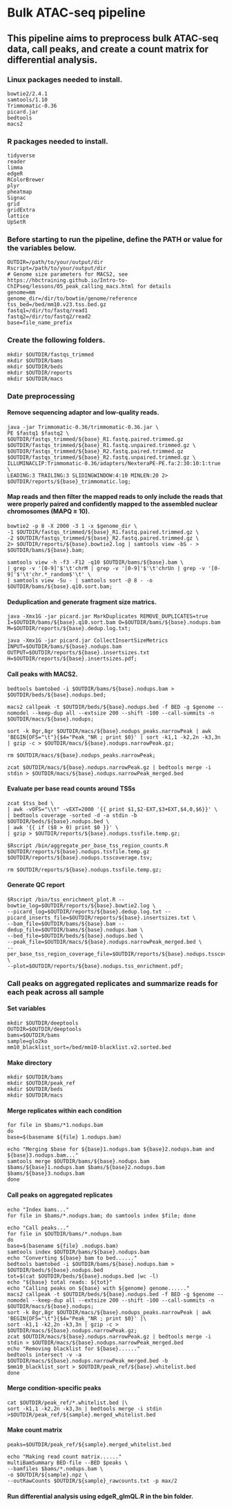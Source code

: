 # Bulk ATAC-seq pipeline
## This pipeline aims to preprocess bulk ATAC-seq data, call peaks, and create a count matrix for differential analysis.
### Linux packages needed to install.
```
bowtie2/2.4.1
samtools/1.10
Trimmomatic-0.36
picard.jar
bedtools
macs2
```
### R packages needed to install.
```
tidyverse
reader
limma
edgeR
RColorBrewer
plyr
pheatmap
Signac
grid
gridExtra
lattice
UpSetR
```
### Before starting to run the pipeline, define the PATH or value for the variables below.
```
OUTDIR=/path/to/your/output/dir
Rscript=/path/to/your/output/dir
# Genome size parameters for MACS2, see https://hbctraining.github.io/Intro-to-ChIPseq/lessons/05_peak_calling_macs.html for details
genome=mm
genome_dir=/dir/to/bowtie/genome/reference
tss_bed=/bed/mm10.v23.tss.bed.gz
fastq1=/dir/to/fastq/read1
fastq2=/dir/to/fastq2/read2
base=file_name_prefix
```
### Create the following folders.
```
mkdir $OUTDIR/fastqs_trimmed
mkdir $OUTDIR/bams
mkdir $OUTDIR/beds
mkdir $OUTDIR/reports
mkdir $OUTDIR/macs
```
### Date preprocessing
#### Remove sequencing adaptor and low-quality reads.
```
java -jar Trimmomatic-0.36/trimmomatic-0.36.jar \
PE $fastq1 $fastq2 \
$OUTDIR/fastqs_trimmed/${base}_R1.fastq.paired.trimmed.gz $OUTDIR/fastqs_trimmed/${base}_R1.fastq.unpaired.trimmed.gz \
$OUTDIR/fastqs_trimmed/${base}_R2.fastq.paired.trimmed.gz $OUTDIR/fastqs_trimmed/${base}_R2.fastq.unpaired.trimmed.gz \
ILLUMINACLIP:Trimmomatic-0.36/adapters/NexteraPE-PE.fa:2:30:10:1:true \
LEADING:3 TRAILING:3 SLIDINGWINDOW:4:10 MINLEN:20 2> $OUTDIR/reports/${base}_trimmomatic.log;
```
#### Map reads and then filter the mapped reads to only include the reads that were properly paired and confidently mapped to the assembled nuclear chromosomes (MAPQ ≥ 10).
```
bowtie2 -p 8 -X 2000 -3 1 -x $genome_dir \
-1 $OUTDIR/fastqs_trimmed/${base}_R1.fastq.paired.trimmed.gz \
-2 $OUTDIR/fastqs_trimmed/${base}_R2.fastq.paired.trimmed.gz \
2> $OUTDIR/reports/${base}.bowtie2.log | samtools view -bS - > $OUTDIR/bams/${base}.bam;

samtools view -h -f3 -F12 -q10 $OUTDIR/bams/${base}.bam \
| grep -v '[0-9]'$'\t'chrM | grep -v '[0-9]'$'\t'chrUn | grep -v '[0-9]'$'\t'chr.*_random$'\t' \
| samtools view -Su - | samtools sort -@ 8 - -o $OUTDIR/bams/${base}.q10.sort.bam;
```
#### Deduplication and generate fragment size matrics.
```
java -Xmx1G -jar picard.jar MarkDuplicates REMOVE_DUPLICATES=true I=$OUTDIR/bams/${base}.q10.sort.bam O=$OUTDIR/bams/${base}.nodups.bam M=$OUTDIR/reports/${base}.dedup.log.txt;

java -Xmx1G -jar picard.jar CollectInsertSizeMetrics INPUT=$OUTDIR/bams/${base}.nodups.bam OUTPUT=$OUTDIR/reports/${base}.insertsizes.txt H=$OUTDIR/reports/${base}.insertsizes.pdf;
```
#### Call peaks with MACS2.
```
bedtools bamtobed -i $OUTDIR/bams/${base}.nodups.bam > $OUTDIR/beds/${base}.nodups.bed;

macs2 callpeak -t $OUTDIR/beds/${base}.nodups.bed -f BED -g $genome --nomodel --keep-dup all --extsize 200 --shift -100 --call-summits -n $OUTDIR/macs/${base}.nodups;

sort -k 8gr,8gr $OUTDIR/macs/${base}.nodups_peaks.narrowPeak | awk 'BEGIN{OFS="\t"}{$4="Peak_"NR ; print $0}' | sort -k1,1 -k2,2n -k3,3n | gzip -c > $OUTDIR/macs/${base}.nodups.narrowPeak.gz;

rm $OUTDIR/macs/${base}.nodups_peaks.narrowPeak;

zcat $OUTDIR/macs/${base}.nodups.narrowPeak.gz | bedtools merge -i stdin > $OUTDIR/macs/${base}.nodups.narrowPeak_merged.bed
```
#### Evaluate per base read counts around TSSs
```
zcat $tss_bed \
| awk -vOFS="\\t" -vEXT=2000 '{{ print $1,$2-EXT,$3+EXT,$4,0,$6}}' \
| bedtools coverage -sorted -d -a stdin -b $OUTDIR/beds/${base}.nodups.bed \
| awk '{{ if ($8 > 0) print $0 }}' \
| gzip > $OUTDIR/reports/${base}.nodups.tssfile.temp.gz;

$Rscript /bin/aggregate_per_base_tss_region_counts.R $OUTDIR/reports/${base}.nodups.tssfile.temp.gz $OUTDIR/reports/${base}.nodups.tsscoverage.tsv;

rm $OUTDIR/reports/${base}.nodups.tssfile.temp.gz;
```
#### Generate QC report
```
$Rscript /bin/tss_enrichment_plot.R --bowtie_log=$OUTDIR/reports/${base}.bowtie2.log \
--picard_log=$OUTDIR/reports/${base}.dedup.log.txt --picard_inserts_file=$OUTDIR/reports/${base}.insertsizes.txt \
--bam_file=$OUTDIR/bams/${base}.bam --dedup_file=$OUTDIR/bams/${base}.nodups.bam \
--bed_file=$OUTDIR/beds/${base}.nodups.bed \
--peak_file=$OUTDIR/macs/${base}.nodups.narrowPeak_merged.bed \
--per_base_tss_region_coverage_file=$OUTDIR/reports/${base}.nodups.tsscoverage.tsv \
--plot=$OUTDIR/reports/${base}.nodups.tss_enrichment.pdf;
```
### Call peaks on aggregated replicates and summarize reads for each peak across all sample
#### Set variables
```
mkdir $OUTDIR/deeptools
OUTDIR=$OUTDIR/deeptools
bams=$OUTDIR/bams
sample=glo2ko
mm10_blacklist_sort=/bed/mm10-blacklist.v2.sorted.bed
```
#### Make directory
```
mkdir $OUTDIR/bams
mkdir $OUTDIR/peak_ref
mkdir $OUTDIR/beds
mkdir $OUTDIR/macs
```
#### Merge replicates within each condition
```
for file in $bams/*1.nodups.bam
do
base=$(basename ${file} 1.nodups.bam)

echo "Merging $base for ${base}1.nodups.bam ${base}2.nodups.bam and ${base}3.nodups.bam..."
samtools merge $OUTDIR/bams/${base}.nodups.bam $bams/${base}1.nodups.bam $bams/${base}2.nodups.bam $bams/${base}3.nodups.bam
done
```
#### Call peaks on aggregated replicates
```
echo "Index bams..."
for file in $bams/*.nodups.bam; do samtools index $file; done

echo "Call peaks..."
for file in $OUTDIR/bams/*.nodups.bam
do
base=$(basename ${file} .nodups.bam)
samtools index $OUTDIR/bams/${base}.nodups.bam
echo "Converting ${base} bam to bed......"
bedtools bamtobed -i $OUTDIR/bams/${base}.nodups.bam > $OUTDIR/beds/${base}.nodups.bed
tot=$(cat $OUTDIR/beds/${base}.nodups.bed |wc -l)
echo "${base} total reads: ${tot}"
echo "Calling peaks on ${base} with ${genome} genome......"
macs2 callpeak -t $OUTDIR/beds/${base}.nodups.bed -f BED -g $genome --nomodel --keep-dup all --extsize 200 --shift -100 --call-summits -n $OUTDIR/macs/${base}.nodups;
sort -k 8gr,8gr $OUTDIR/macs/${base}.nodups_peaks.narrowPeak | awk 'BEGIN{OFS="\t"}{$4="Peak_"NR ; print $0}' |\
sort -k1,1 -k2,2n -k3,3n | gzip -c > $OUTDIR/macs/${base}.nodups.narrowPeak.gz;
zcat $OUTDIR/macs/${base}.nodups.narrowPeak.gz | bedtools merge -i stdin > $OUTDIR/macs/${base}.nodups.narrowPeak_merged.bed
echo "Removing blacklist for ${base}......"
bedtools intersect -v -a $OUTDIR/macs/${base}.nodups.narrowPeak_merged.bed -b $mm10_blacklist_sort > $OUTDIR/peak_ref/${base}.whitelist.bed
done
```
#### Merge condition-specific peaks
```
cat $OUTDIR/peak_ref/*.whitelist.bed |\
sort -k1,1 -k2,2n -k3,3n | bedtools merge -i stdin >$OUTDIR/peak_ref/${sample}.merged_whitelist.bed
```
#### Make count matrix
```
peaks=$OUTDIR/peak_ref/${sample}.merged_whitelist.bed

echo "Making read count matrix......"
multiBamSummary BED-file --BED $peaks \
--bamfiles $bams/*.nodups.bam \
-o $OUTDIR/${sample}.npz \
--outRawCounts $OUTDIR/${sample}_rawcounts.txt -p max/2
```
#### Run differential analysis using edgeR_glmQL.R in the bin folder.
